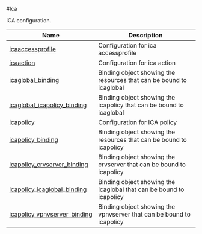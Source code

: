 #Ica

ICA configuration.


<table><thead><tr><th>Name</th><th>Description</th></tr></thead><tbody><tr><td><a href="../../../configuration/ica/icaaccessprofile/icaaccessprofile">icaaccessprofile</a></td><td>Configuration for ica accessprofile</td><tr><tr><td><a href="../../../configuration/ica/icaaction/icaaction">icaaction</a></td><td>Configuration for ica action</td><tr><tr><td><a href="../../../configuration/ica/icaglobal_binding/icaglobal_binding">icaglobal_binding</a></td><td>Binding object showing the resources that can be bound to icaglobal</td><tr><tr><td><a href="../../../configuration/ica/icaglobal_icapolicy_binding/icaglobal_icapolicy_binding">icaglobal_icapolicy_binding</a></td><td>Binding object showing the icapolicy that can be bound to icaglobal</td><tr><tr><td><a href="../../../configuration/ica/icapolicy/icapolicy">icapolicy</a></td><td>Configuration for ICA policy</td><tr><tr><td><a href="../../../configuration/ica/icapolicy_binding/icapolicy_binding">icapolicy_binding</a></td><td>Binding object showing the resources that can be bound to icapolicy</td><tr><tr><td><a href="../../../configuration/ica/icapolicy_crvserver_binding/icapolicy_crvserver_binding">icapolicy_crvserver_binding</a></td><td>Binding object showing the crvserver that can be bound to icapolicy</td><tr><tr><td><a href="../../../configuration/ica/icapolicy_icaglobal_binding/icapolicy_icaglobal_binding">icapolicy_icaglobal_binding</a></td><td>Binding object showing the icaglobal that can be bound to icapolicy</td><tr><tr><td><a href="../../../configuration/ica/icapolicy_vpnvserver_binding/icapolicy_vpnvserver_binding">icapolicy_vpnvserver_binding</a></td><td>Binding object showing the vpnvserver that can be bound to icapolicy</td><tr></tbody></table>
